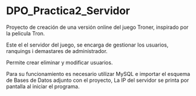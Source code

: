 # DPO_Practica2_Servidor

Proyecto de creación de una versión online del juego Troner, inspirado por la pelicula Tron.

Este el el servidor del juego, se encarga de gestionar los usuarios, ranquings i demastares de administrador.

Permite crear eliminar y modificar usuarios.

Para su funcionamiento es necesario utilizar MySQL e importar el esquema de Bases de Datos adjunto con el proyecto, La IP del servidor se printa por pantalla al iniciar el programa.
